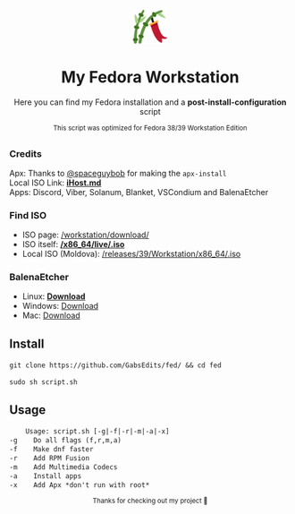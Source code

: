 <div align="center">
  <img src="https://raw.githubusercontent.com/twitter/twemoji/d94f4cf793e6d5ca592aa00f58a88f6a4229ad43/assets/svg/1f38b.svg" width="64">
  <h1 align="center">My Fedora Workstation</h1>
  <p align="center">Here you can find my Fedora installation and a <b>post-install-configuration</b> script</p>
  <sup>This script was optimized for Fedora 38/39 Workstation Edition</sup>
</div>
  
### Credits
Apx: Thanks to [@spaceguybob](https://github.com/spaceguybob/) for making the `apx-install`
<br> Local ISO Link: [**iHost.md**](https://mirror.ihost.md/)
<br>Apps: Discord, Viber, Solanum, Blanket, VSCondium and BalenaEtcher</br>
### Find ISO
* ISO page: [/workstation/download/](https://fedoraproject.org/workstation/download/)
* ISO itself: [**/x86_64/live/.iso**](https://download.fedoraproject.org/pub/fedora/linux/releases/39/Workstation/x86_64/iso/Fedora-Workstation-Live-x86_64-39-1.5.iso)
* Local ISO (Moldova): [/releases/39/Workstation/x86_64/.iso](https://mirror.ihost.md/fedora/releases/39/Workstation/x86_64/iso/Fedora-Workstation-Live-x86_64-39-1.5.iso)
### BalenaEtcher 
* Linux: [**Download**](https://github.com/balena-io/etcher/releases/download/v1.18.11/balenaEtcher-1.18.11-x64.AppImage)
* Windows: [Download](https://github.com/balena-io/etcher/releases/download/v1.18.11/balenaEtcher-Setup-1.18.11.exe)
* Mac: [Download](https://github.com/balena-io/etcher/releases/download/v1.18.11/balenaEtcher-1.18.11.dmg)

## Install
```
git clone https://github.com/GabsEdits/fed/ && cd fed
```
```
sudo sh script.sh
```
## Usage
```
    Usage: script.sh [-g|-f|-r|-m|-a|-x]
-g    Do all flags (f,r,m,a)
-f    Make dnf faster
-r    Add RPM Fusion
-m    Add Multimedia Codecs
-a    Install apps
-x    Add Apx *don't run with root*
```

<div align="center">
  <sup> Thanks for checking out my project 👋</sup>
